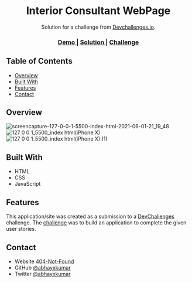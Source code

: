 <h1 align="center">Interior Consultant WebPage</h1>

<div align="center">
   Solution for a challenge from  <a href="http://devchallenges.io" target="_blank">Devchallenges.io</a>.
</div>

<div align="center">
  <h3>
    <a href="https://abhayxkumar.github.io/Interior-Consultant-WebPage/">
      Demo
    </a>
    <span> | </span>
    <a href="https://github.com/abhayxkumar/Interior-Consultant-WebPage">
      Solution
    </a>
    <span> | </span>
    <a href="https://devchallenges.io/challenges/Jymh2b2FyebRTUljkNcb">
      Challenge
    </a>
  </h3>
</div>


## Table of Contents

- [Overview](#overview)
- [Built With](#built-with)
- [Features](#features)
- [Contact](#contact)


## Overview

![screencapture-127-0-0-1-5500-index-html-2021-06-01-21_19_48](https://user-images.githubusercontent.com/65169803/120353603-6ae92980-c31f-11eb-8565-05c212fb3ee6.png)
![127 0 0 1_5500_index html(iPhone X)](https://user-images.githubusercontent.com/65169803/120353551-5f95fe00-c31f-11eb-8392-89238b429216.png)
![127 0 0 1_5500_index html(iPhone X) (1)](https://user-images.githubusercontent.com/65169803/120353543-5d33a400-c31f-11eb-8877-6ef5ece527a6.png)


## Built With

- HTML
- CSS
- JavaScript

## Features

This application/site was created as a submission to a [DevChallenges](https://devchallenges.io/challenges) challenge. The [challenge](https://devchallenges.io/challenges/Jymh2b2FyebRTUljkNcb) was to build an application to complete the given user stories.


## Contact

- Website [404-Not-Found](https://abhayxkumar.github.io/Interior-Consultant-WebPage/)
- GitHub [@abhayxkumar](https://github.com/abhayxkumar)
- Twitter [@abhayxkumar](https://twitter.com/abhayxkumar)
